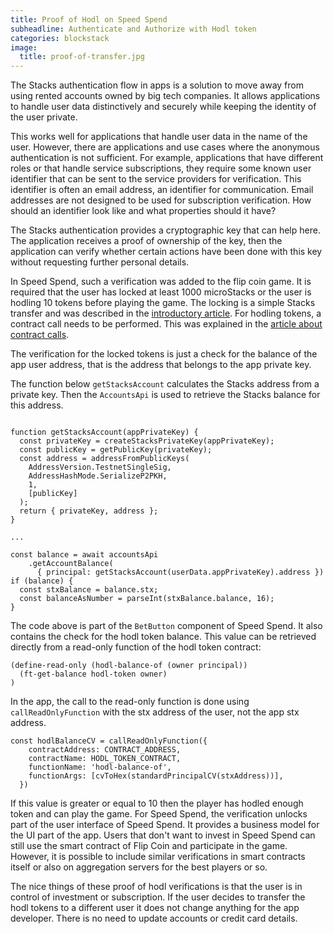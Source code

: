 ```yaml
---
title: Proof of Hodl on Speed Spend
subheadline: Authenticate and Authorize with Hodl token
categories: blockstack
image:
  title: proof-of-transfer.jpg
---
```


The Stacks authentication flow in apps is a solution to move away from using rented accounts owned by big tech companies. It allows applications to handle user data distinctively and securely while keeping the identity of the user private.

This works well for applications that handle user data in the name of the user. However, there are applications and use cases where the anonymous authentication is not sufficient. For example, applications that have different roles or that handle service subscriptions, they require some known user identifier that can be sent to the service providers for verification. This identifier is often an email address, an identifier for communication. Email addresses are not designed to be used for subscription verification. How should an identifier look like and what properties should it have?

The Stacks authentication provides a cryptographic key that can help here. The application receives a proof of ownership of the key, then the application can verify whether certain actions have been done with this key without requesting further personal details.

In Speed Spend, such a verification was added to the flip coin game. It is required that the user has locked at least 1000 microStacks or the user is hodling 10 tokens before playing the game. The locking is a simple Stacks transfer and was described in the [introductory article](2020-09-15-introduction-to-speed-spend). For hodling tokens, a contract call needs to be performed. This was explained in the [article about contract calls](2020-12-11-contract-calls-on-speed-spend).

The verification for the locked tokens is just a check for the balance of the app user address, that is the address that belongs to the app private key.

The function below `getStacksAccount` calculates the Stacks address from a private key. Then the `AccountsApi` is used to retrieve the Stacks balance for this address.

```

function getStacksAccount(appPrivateKey) {
  const privateKey = createStacksPrivateKey(appPrivateKey);
  const publicKey = getPublicKey(privateKey);
  const address = addressFromPublicKeys(
    AddressVersion.TestnetSingleSig,
    AddressHashMode.SerializeP2PKH,
    1,
    [publicKey]
  );
  return { privateKey, address };
}

...

const balance = await accountsApi
    .getAccountBalance(
      { principal: getStacksAccount(userData.appPrivateKey).address })
if (balance) {
  const stxBalance = balance.stx;
  const balanceAsNumber = parseInt(stxBalance.balance, 16);
}

```

The code above is part of the `BetButton` component of Speed Spend. It also contains the check for the hodl token balance. This value can be retrieved directly from a read-only function of the hodl token contract:

```
(define-read-only (hodl-balance-of (owner principal))
  (ft-get-balance hodl-token owner)
)
```

In the app, the call to the read-only function is done using `callReadOnlyFunction` with the stx address of the user, not the app stx address.

```
const hodlBalanceCV = callReadOnlyFunction({
    contractAddress: CONTRACT_ADDRESS,
    contractName: HODL_TOKEN_CONTRACT,
    functionName: 'hodl-balance-of',
    functionArgs: [cvToHex(standardPrincipalCV(stxAddress))],
  })
```

If this value is greater or equal to 10 then the player has hodled enough token and can play the game. For Speed Spend, the verification unlocks part of the user interface of Speed Spend. It provides a business model for the UI part of the app. Users that don't want to invest in Speed Spend can still use the smart contract of Flip Coin and participate in the game. However, it is possible to include similar verifications in smart contracts itself or also on aggregation servers for the best players or so.

The nice things of these proof of hodl verifications is that the user is in control of investment or subscription. If the user decides to transfer the hodl tokens to a different user it does not change anything for the app developer. There is no need to update accounts or credit card details.
